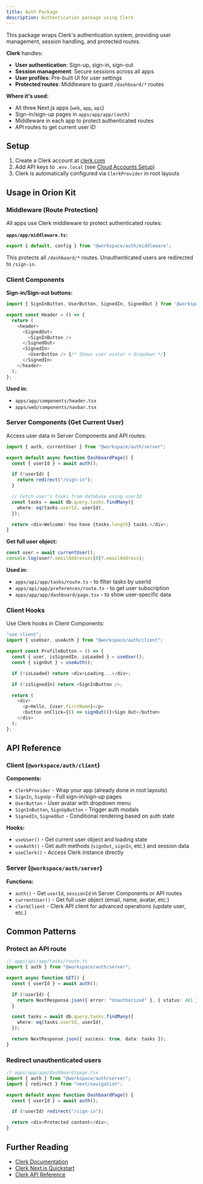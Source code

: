 ```yaml
---
title: Auth Package
description: Authentication package using Clerk
---
```


This package wraps Clerk's authentication system, providing user management, session handling, and protected routes.

**Clerk** handles:

- **User authentication**: Sign-up, sign-in, sign-out
- **Session management**: Secure sessions across all apps
- **User profiles**: Pre-built UI for user settings
- **Protected routes**: Middleware to guard `/dashboard/*` routes

**Where it's used:**

- All three Next.js apps (`web`, `app`, `api`)
- Sign-in/sign-up pages in `apps/app/app/(auth)`
- Middleware in each app to protect authenticated routes
- API routes to get current user ID

## Setup

1. Create a Clerk account at [clerk.com](https://clerk.com)
2. Add API keys to `.env.local` (see [Cloud Accounts Setup](/guide/accounts-setup))
3. Clerk is automatically configured via `ClerkProvider` in root layouts

## Usage in Orion Kit

### Middleware (Route Protection)

All apps use Clerk middleware to protect authenticated routes:

**`apps/app/middleware.ts`:**

```typescript
export { default, config } from "@workspace/auth/middleware";
```

This protects all `/dashboard/*` routes. Unauthenticated users are redirected to `/sign-in`.

### Client Components

**Sign-in/Sign-out buttons:**

```typescript
import { SignInButton, UserButton, SignedIn, SignedOut } from '@workspace/auth/client';

export const Header = () => {
  return (
    <header>
      <SignedOut>
        <SignInButton />
      </SignedOut>
      <SignedIn>
        <UserButton /> {/* Shows user avatar + dropdown */}
      </SignedIn>
    </header>
  );
};
```

**Used in:**

- `apps/app/components/header.tsx`
- `apps/web/components/navbar.tsx`

### Server Components (Get Current User)

Access user data in Server Components and API routes:

```typescript
import { auth, currentUser } from "@workspace/auth/server";

export default async function DashboardPage() {
  const { userId } = await auth();

  if (!userId) {
    return redirect("/sign-in");
  }

  // Fetch user's tasks from database using userId
  const tasks = await db.query.tasks.findMany({
    where: eq(tasks.userId, userId),
  });

  return <div>Welcome! You have {tasks.length} tasks.</div>;
}
```

**Get full user object:**

```typescript
const user = await currentUser();
console.log(user?.emailAddresses[0]?.emailAddress);
```

**Used in:**

- `apps/api/app/tasks/route.ts` - to filter tasks by userId
- `apps/api/app/preferences/route.ts` - to get user subscription
- `apps/app/app/dashboard/page.tsx` - to show user-specific data

### Client Hooks

Use Clerk hooks in Client Components:

```typescript
"use client";
import { useUser, useAuth } from "@workspace/auth/client";

export const ProfileButton = () => {
  const { user, isSignedIn, isLoaded } = useUser();
  const { signOut } = useAuth();

  if (!isLoaded) return <div>Loading...</div>;

  if (!isSignedIn) return <SignInButton />;

  return (
    <div>
      <p>Hello, {user.firstName}</p>
      <button onClick={() => signOut()}>Sign Out</button>
    </div>
  );
};
```

## API Reference

### Client (`@workspace/auth/client`)

**Components:**

- `ClerkProvider` - Wrap your app (already done in root layouts)
- `SignIn`, `SignUp` - Full sign-in/sign-up pages
- `UserButton` - User avatar with dropdown menu
- `SignInButton`, `SignUpButton` - Trigger auth modals
- `SignedIn`, `SignedOut` - Conditional rendering based on auth state

**Hooks:**

- `useUser()` - Get current user object and loading state
- `useAuth()` - Get auth methods (`signOut`, `signIn`, etc.) and session data
- `useClerk()` - Access Clerk instance directly

### Server (`@workspace/auth/server`)

**Functions:**

- `auth()` - Get `userId`, `sessionId` in Server Components or API routes
- `currentUser()` - Get full user object (email, name, avatar, etc.)
- `clerkClient` - Clerk API client for advanced operations (update user, etc.)

## Common Patterns

### Protect an API route

```typescript
// apps/api/app/tasks/route.ts
import { auth } from "@workspace/auth/server";

export async function GET() {
  const { userId } = await auth();

  if (!userId) {
    return NextResponse.json({ error: "Unauthorized" }, { status: 401 });
  }

  const tasks = await db.query.tasks.findMany({
    where: eq(tasks.userId, userId),
  });

  return NextResponse.json({ success: true, data: tasks });
}
```

### Redirect unauthenticated users

```typescript
// apps/app/app/dashboard/page.tsx
import { auth } from "@workspace/auth/server";
import { redirect } from "next/navigation";

export default async function DashboardPage() {
  const { userId } = await auth();

  if (!userId) redirect("/sign-in");

  return <div>Protected content</div>;
}
```

## Further Reading

- [Clerk Documentation](https://clerk.com/docs)
- [Clerk Next.js Quickstart](https://clerk.com/docs/quickstarts/nextjs)
- [Clerk API Reference](https://clerk.com/docs/reference/clerkjs)
